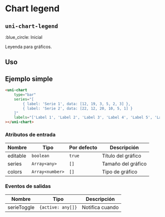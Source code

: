 Chart legend
===================
`uni-chart-legend`
---
:blue_circle: Inicial

Leyenda para gráficos.

## Uso

## Ejemplo simple

```html
<uni-chart
    type="bar"
    series="[
        { label: 'Serie 1', data: [12, 19, 3, 5, 2, 3] },
        { label: 'Serie 2', data: [22, 12, 20, 10, 5, 1] }
    ]"
    labels="['Label 1', 'Label 2', 'Label 3', 'Label 4', 'Label 5', 'Label 6']"
></uni-chart>

```

### Atributos de entrada

| Nombre      | Tipo             | Por defecto | Descripción 
| ----------- | ---------------- | ----------- | -----------
| editable    | `boolean`        | `true`      | Título del gráfico
| series      | `Array<any>`     | `[]`        |  Tamaño del gráfico
| colors      | `Array<number>`  | `[]`        | Tipo de gráfico


### Eventos de salidas

| Nombre         | Tipo               | Descripción
| -------------- | ------------------ | -----------
| serieToggle     | `{active: any[]}` | Notifica cuando
